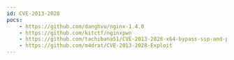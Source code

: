 ```yaml
---
id: CVE-2013-2028
pocs:
    - https://github.com/danghvu/nginx-1.4.0
    - https://github.com/kitctf/nginxpwn
    - https://github.com/tachibana51/CVE-2013-2028-x64-bypass-ssp-and-pie-PoC
    - https://github.com/m4drat/CVE-2013-2028-Exploit
---
```

